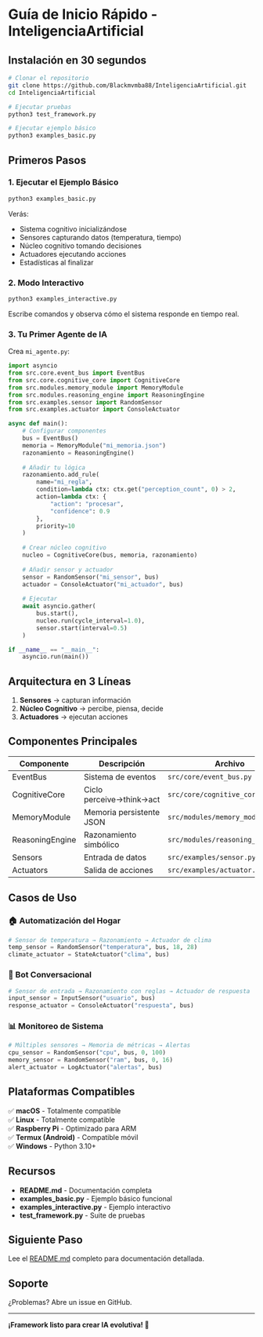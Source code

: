 # Guía de Inicio Rápido - InteligenciaArtificial

## Instalación en 30 segundos

```bash
# Clonar el repositorio
git clone https://github.com/Blackmvmba88/InteligenciaArtificial.git
cd InteligenciaArtificial

# Ejecutar pruebas
python3 test_framework.py

# Ejecutar ejemplo básico
python3 examples_basic.py
```

## Primeros Pasos

### 1. Ejecutar el Ejemplo Básico

```bash
python3 examples_basic.py
```

Verás:
- Sistema cognitivo inicializándose
- Sensores capturando datos (temperatura, tiempo)
- Núcleo cognitivo tomando decisiones
- Actuadores ejecutando acciones
- Estadísticas al finalizar

### 2. Modo Interactivo

```bash
python3 examples_interactive.py
```

Escribe comandos y observa cómo el sistema responde en tiempo real.

### 3. Tu Primer Agente de IA

Crea `mi_agente.py`:

```python
import asyncio
from src.core.event_bus import EventBus
from src.core.cognitive_core import CognitiveCore
from src.modules.memory_module import MemoryModule
from src.modules.reasoning_engine import ReasoningEngine
from src.examples.sensor import RandomSensor
from src.examples.actuator import ConsoleActuator

async def main():
    # Configurar componentes
    bus = EventBus()
    memoria = MemoryModule("mi_memoria.json")
    razonamiento = ReasoningEngine()
    
    # Añadir tu lógica
    razonamiento.add_rule(
        name="mi_regla",
        condition=lambda ctx: ctx.get("perception_count", 0) > 2,
        action=lambda ctx: {
            "action": "procesar",
            "confidence": 0.9
        },
        priority=10
    )
    
    # Crear núcleo cognitivo
    nucleo = CognitiveCore(bus, memoria, razonamiento)
    
    # Añadir sensor y actuador
    sensor = RandomSensor("mi_sensor", bus)
    actuador = ConsoleActuator("mi_actuador", bus)
    
    # Ejecutar
    await asyncio.gather(
        bus.start(),
        nucleo.run(cycle_interval=1.0),
        sensor.start(interval=0.5)
    )

if __name__ == "__main__":
    asyncio.run(main())
```

## Arquitectura en 3 Líneas

1. **Sensores** → capturan información
2. **Núcleo Cognitivo** → percibe, piensa, decide
3. **Actuadores** → ejecutan acciones

## Componentes Principales

| Componente | Descripción | Archivo |
|------------|-------------|---------|
| EventBus | Sistema de eventos | `src/core/event_bus.py` |
| CognitiveCore | Ciclo perceive→think→act | `src/core/cognitive_core.py` |
| MemoryModule | Memoria persistente JSON | `src/modules/memory_module.py` |
| ReasoningEngine | Razonamiento simbólico | `src/modules/reasoning_engine.py` |
| Sensors | Entrada de datos | `src/examples/sensor.py` |
| Actuators | Salida de acciones | `src/examples/actuator.py` |

## Casos de Uso

### 🏠 Automatización del Hogar
```python
# Sensor de temperatura → Razonamiento → Actuador de clima
temp_sensor = RandomSensor("temperatura", bus, 18, 28)
climate_actuator = StateActuator("clima", bus)
```

### 🤖 Bot Conversacional
```python
# Sensor de entrada → Razonamiento con reglas → Actuador de respuesta
input_sensor = InputSensor("usuario", bus)
response_actuator = ConsoleActuator("respuesta", bus)
```

### 📊 Monitoreo de Sistema
```python
# Múltiples sensores → Memoria de métricas → Alertas
cpu_sensor = RandomSensor("cpu", bus, 0, 100)
memory_sensor = RandomSensor("ram", bus, 0, 16)
alert_actuator = LogActuator("alertas", bus)
```

## Plataformas Compatibles

✅ **macOS** - Totalmente compatible  
✅ **Linux** - Totalmente compatible  
✅ **Raspberry Pi** - Optimizado para ARM  
✅ **Termux (Android)** - Compatible móvil  
✅ **Windows** - Python 3.10+

## Recursos

- **README.md** - Documentación completa
- **examples_basic.py** - Ejemplo básico funcional
- **examples_interactive.py** - Ejemplo interactivo
- **test_framework.py** - Suite de pruebas

## Siguiente Paso

Lee el [README.md](README.md) completo para documentación detallada.

## Soporte

¿Problemas? Abre un issue en GitHub.

---

**¡Framework listo para crear IA evolutiva! 🚀**

